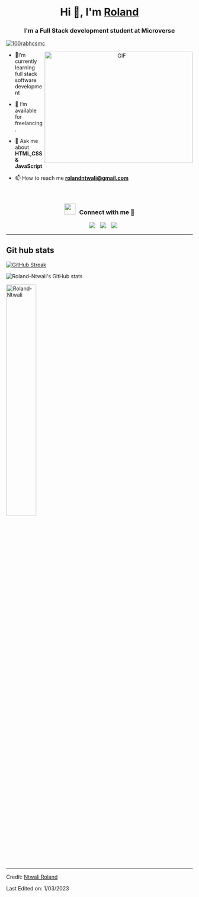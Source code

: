 <h1 align="center">Hi 👋, I'm <a href="https://github.com/Roland-Ntwali" target="blank">
Roland</a></h1>
<h3 align="center">I'm a Full Stack development student at Microverse</h3>


<p align="left"> <a href="https://twitter.com/_Ntwali" target="blank"><img src="https://img.shields.io/twitter/follow/_Ntwali?logo=twitter&style=for-the-badge" alt="100rabhcsmc" /></a> </p>

<a target="_blank" align="center">
  <img align="right" top="500" height="300" width="400" alt="GIF" src="https://media.giphy.com/media/qgQUggAC3Pfv687qPC/giphy.gif">
</a>


- 🌱I’m currently learning full stack software development

- 🤝 I’m available for freelancing.

- 💬 Ask me about **HTML,CSS & JavaScript**

- 📫 How to reach me **rolandntwali@gmail.com**

<br/>
<h3 align="center" > <img src="https://media.giphy.com/media/iY8CRBdQXODJSCERIr/giphy.gif" width="30" height="30" style="margin-right: 10px;">Connect with me 🤝 </h3>

<p align="center">

 <div align="center"  class="icons-social" style="margin-left: 10px;">
        <a style="margin-left: 10px;"  target="_blank" href="https://www.linkedin.com/in/roland-ntwali-11b16617b/">
			<img src="https://img.icons8.com/doodle/40/000000/linkedin--v2.png"></a>
        <a style="margin-left: 10px;" target="_blank" href="https://github.com/Roland-Ntwali">
		<img src="https://img.icons8.com/doodle/40/000000/github--v1.png"></a>
		<a style="margin-left: 10px;" target="_blank" href="https://twitter.com/_Ntwali">
			<img src="https://img.icons8.com/doodle/1x/twitter-squared--v2.png" ></a>
      </div>

</p>

---
## Git hub stats

[![GitHub Streak](http://github-readme-streak-stats.herokuapp.com?user=Roland-Ntwali&theme=elegant&date_format=M%20j%5B%2C%20Y%5D&currStreakLabel=54AEFF&border=AFB8C18B&background=F6F8FA0F&ring=FFBC00&fire=FFBC00&sideLabels=00DB49&dates=8A8FA0&stroke=AFB8C128&sideNums=8A8FA0&currStreakNum=8A8FA0)](https://git.io/streak-stats)

![Roland-Ntwali's GitHub stats](https://github-readme-stats.vercel.app/api?username=Roland-Ntwali&count_private=true&theme=dark&show_icons=true&bg_color=F6F8FA0F&title_color=00DB49&text_color=8A8FA0&icon_color=FFBC00&border_color=AFB8C175)
 
  <img width="40%" src="https://github-readme-stats.vercel.app/api/top-langs?username=Roland-Ntwali&show_icons=true&theme=dark&title_color=ff8000&text_color=ffffff&bg_color=000000&locale=en&layout=compact&hide_border=true" alt="Roland-Ntwali" /> 

---

Credit: [Ntwali Roland](https://github.com/Roland-Ntwali)

Last Edited on: 1/03/2023
